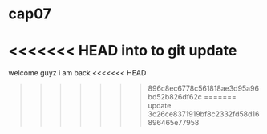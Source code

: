 # cap07
<<<<<<< HEAD
into to git
update
=======
welcome guyz i am back
<<<<<<< HEAD
>>>>>>> 896c8ec6778c561818ae3d95a96bd52b826df62c
=======
update
>>>>>>> 3c26ce8371919bf8c2332fd58d16896465e77958
